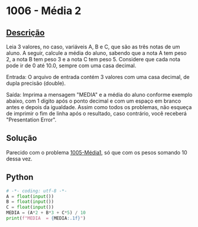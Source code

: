 # 1006 - Média 2

## [Descrição](https://www.beecrowd.com.br/judge/pt/problems/view/1006)

Leia 3 valores, no caso, variáveis A, B e C, que são as três notas de um aluno. A seguir, calcule a média do aluno, sabendo que a nota A tem peso 2, a nota B tem peso 3 e a nota C tem peso 5. Considere que cada nota pode ir de 0 até 10.0, sempre com uma casa decimal.

Entrada:
O arquivo de entrada contém 3 valores com uma casa decimal, de dupla precisão (double).

Saída:
Imprima a mensagem "MEDIA" e a média do aluno conforme exemplo abaixo, com 1 dígito após o ponto decimal e com um espaço em branco antes e depois da igualdade. Assim como todos os problemas, não esqueça de imprimir o fim de linha após o resultado, caso contrário, você receberá "Presentation Error".

## Solução

Parecido com o problema [1005-Média1](../1005-Média1), só que com os pesos somando 10 dessa vez.

## Python

```Python
# -*- coding: utf-8 -*-
A = float(input())
B = float(input())
C = float(input())
MEDIA = (A*2 + B*3 + C*5) / 10
print(f"MEDIA  = {MEDIA:.1f}")
```
